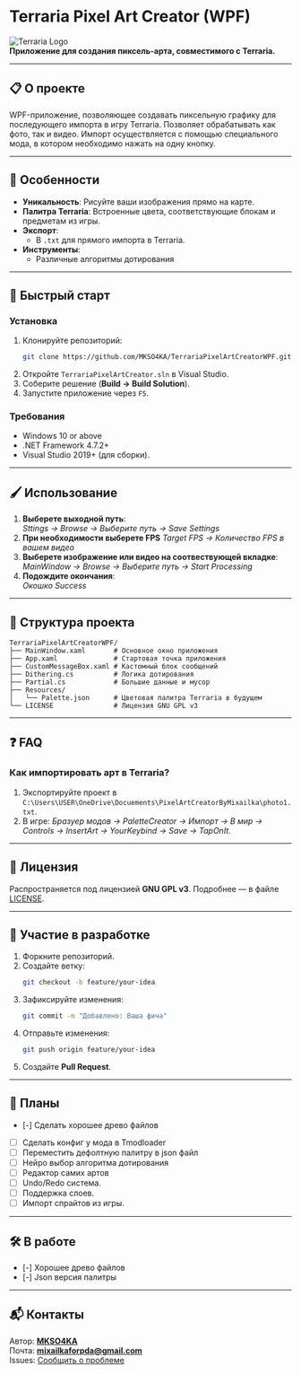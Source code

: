 
# Terraria Pixel Art Creator (WPF)

![Terraria Logo](https://static.wikia.nocookie.net/terraria_gamepedia/images/f/ff/NewPromoLogo-3.png/revision/latest?cb=20201127171805)  
**Приложение для создания пиксель-арта, совместимого с Terraria.**

---

## 📋 О проекте
WPF-приложение, позволяющее создавать пиксельную графику для последующего импорта в игру Terraria. Позволяет обрабатывать как фото, так и видео.
Импорт осуществляется с помощью специального мода, в котором необходимо нажать на одну кнопку. 

---

## 🎯 Особенности
- **Уникальность**: Рисуйте ваши изображения прямо на карте.
- **Палитра Terraria**: Встроенные цвета, соответствующие блокам и предметам из игры.
- **Экспорт**:
  - В `.txt` для прямого импорта в Terraria.
- **Инструменты**:
  - Различные алгоритмы дотирования

---

## 🚀 Быстрый старт
### Установка
1. Клонируйте репозиторий:
   ```bash
   git clone https://github.com/MKSO4KA/TerrariaPixelArtCreatorWPF.git
   ```
2. Откройте `TerrariaPixelArtCreator.sln` в Visual Studio.
3. Соберите решение (**Build → Build Solution**).
4. Запустите приложение через `F5`.

### Требования
- Windows 10 or above
- .NET Framework 4.7.2+
- Visual Studio 2019+ (для сборки).

---

## 🖌️ Использование
1. **Выберете выходной путь**:  
   *Sttings → Browse → Выберите путь → Save Settings*
2. **При необходимости выберете FPS**
   *Target FPS → Количество FPS в вашем видео*
3. **Выберете изображение или видео на соотвествующей вкладке**:  
   *MainWindow → Browse → Выберите путь → Start Processing*
4. **Подождите окончания**:  
   *Окошко Success*

---

## 📂 Структура проекта
```
TerrariaPixelArtCreatorWPF/
├── MainWindow.xaml       # Основное окно приложения
├── App.xaml              # Стартовая точка приложения
├── CustomMessageBox.xaml # Кастомный блок сообщений
├── Dithering.cs          # Логика дотирования
├── Partial.cs            # Большие данные и мусор
├── Resources/
│   └── Palette.json      # Цветовая палитра Terraria в будущем
└── LICENSE               # Лицензия GNU GPL v3
```

---

## ❓ FAQ
### Как импортировать арт в Terraria?
1. Экспортируйте проект в `C:\Users\USER\OneDrive\Docuements\PixelArtCreatorByMixailka\photo1.txt`.
3. В игре: *Бразуер модов → PaletteCreator → Импорт →  В мир → Controls → InsertArt → YourKeybind → Save → TapOnIt.*
---

## 📄 Лицензия
Распространяется под лицензией **GNU GPL v3**. Подробнее — в файле [LICENSE](LICENSE).

---

## 🤝 Участие в разработке
1. Форкните репозиторий.
2. Создайте ветку:  
   ```bash
   git checkout -b feature/your-idea
   ```
3. Зафиксируйте изменения:  
   ```bash
   git commit -m "Добавлено: Ваша фича"
   ```
4. Отправьте изменения:  
   ```bash
   git push origin feature/your-idea
   ```
5. Создайте **Pull Request**.

---

## 📌 Планы
- [-] Сделать хорошее древо файлов
- [ ] Сделать конфиг у мода в Tmodloader
- [ ] Переместить дефолтную палитру в json файл
- [ ] Нейро выбор алгоритма дотирования
- [ ] Редактор самих артов
- [ ] Undo/Redo система.
- [ ] Поддержка слоев.
- [ ] Импорт спрайтов из игры.

---

## 🛠️ В работе
- [-] Хорошее древо файлов
- [-] Json версия палитры

---

## 📬 Контакты
Автор: **[MKSO4KA](https://github.com/MKSO4KA)**  
Почта: **mixailkaforpda@gmail.com**  
Issues: [Сообщить о проблеме](https://github.com/MKSO4KA/TerrariaPixelArtCreatorWPF/issues)

